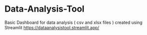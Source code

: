 # Data-Analysis-Tool
Basic Dashboard for data analysis ( csv and xlsx files ) created using Streamlit 
https://dataanalysistool.streamlit.app/
